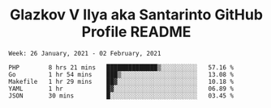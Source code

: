 <h1 align="center">Glazkov V Ilya aka Santarinto GitHub Profile README</h1>

<!--START_SECTION:waka-->
```text
Week: 26 January, 2021 - 02 February, 2021

PHP        8 hrs 21 mins   ██████████████▒░░░░░░░░░░   57.16 % 
Go         1 hr 54 mins    ███▒░░░░░░░░░░░░░░░░░░░░░   13.08 % 
Makefile   1 hr 29 mins    ██▓░░░░░░░░░░░░░░░░░░░░░░   10.18 % 
YAML       1 hr            █▓░░░░░░░░░░░░░░░░░░░░░░░   06.89 % 
JSON       30 mins         █░░░░░░░░░░░░░░░░░░░░░░░░   03.45 % 
```
<!--END_SECTION:waka-->